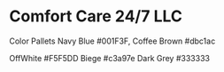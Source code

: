 # Comfort Care 24/7 LLC 


Color Pallets
Navy Blue #001F3F, Coffee Brown #dbc1ac


OffWhite #F5F5DD Biege #c3a97e Dark Grey #333333